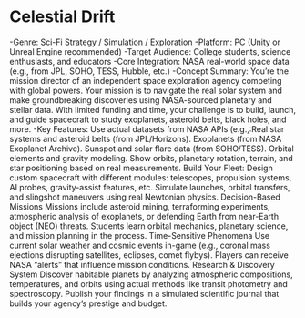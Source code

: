 # Celestial Drift
-Genre: Sci-Fi Strategy / Simulation / Exploration
-Platform: PC (Unity or Unreal Engine recommended)
-Target Audience: College students, science enthusiasts, and educators
-Core Integration: NASA real-world space data (e.g., from JPL, SOHO, TESS, Hubble, etc.)
-Concept Summary:
You’re the mission director of an independent space exploration agency competing with global powers. Your mission is to navigate the real solar system and make groundbreaking discoveries using NASA-sourced planetary and stellar data. With limited funding and time, your challenge is to build, launch, and guide spacecraft to study exoplanets, asteroid belts, black holes, and more.
-Key Features:
Use actual datasets from NASA APIs (e.g.,:Real star systems and asteroid belts (from JPL/Horizons).
Exoplanets (from NASA Exoplanet Archive).
Sunspot and solar flare data (from SOHO/TESS).
Orbital elements and gravity modeling.
Show orbits, planetary rotation, terrain, and star positioning based on real measurements.
 Build Your Fleet:
Design custom spacecraft with different modules: telescopes, propulsion systems, AI probes, gravity-assist features, etc. 
Simulate launches, orbital transfers, and slingshot maneuvers using real Newtonian physics.
 Decision-Based Missions
Missions include asteroid mining, terraforming experiments, atmospheric analysis of exoplanets, or defending Earth from near-Earth object (NEO) threats.
Students learn orbital mechanics, planetary science, and mission planning in the process.
 Time-Sensitive Phenomena
Use current solar weather and cosmic events in-game (e.g., coronal mass ejections disrupting satellites, eclipses, comet flybys).
Players can receive NASA “alerts” that influence mission conditions.
 Research & Discovery System
Discover habitable planets by analyzing atmospheric compositions, temperatures, and orbits using actual methods like transit photometry and spectroscopy.
Publish your findings in a simulated scientific journal that builds your agency’s prestige and budget.
